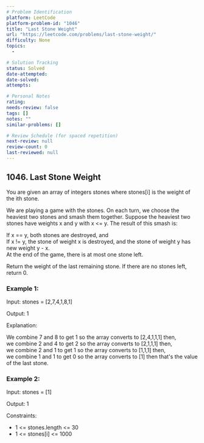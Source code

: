 ```yaml
---
# Problem Identification
platform: LeetCode
platform-problem-id: "1046"
title: "Last Stone Weight"
url: "https://leetcode.com/problems/last-stone-weight/"
difficulty: None
topics:
  -

# Solution Tracking
status: Solved
date-attempted:
date-solved:
attempts:

# Personal Notes
rating:
needs-review: false
tags: []
notes: ""
similar-problems: []

# Review Schedule (for spaced repetition)
next-review: null
review-count: 0
last-reviewed: null
---
```


## 1046. Last Stone Weight

You are given an array of integers stones where stones[i] is the weight of the ith stone.

We are playing a game with the stones. On each turn, we choose the heaviest two stones and smash them together. Suppose the heaviest two stones have weights x and y with x <= y. The result of this smash is:

If x == y, both stones are destroyed, and </br>
If x != y, the stone of weight x is destroyed, and the stone of weight y has new weight y - x.</br>
At the end of the game, there is at most one stone left.

Return the weight of the last remaining stone. If there are no stones left, return 0.

### Example 1:

Input: stones = [2,7,4,1,8,1]

Output: 1

Explanation:

We combine 7 and 8 to get 1 so the array converts to [2,4,1,1,1] then,</br>
we combine 2 and 4 to get 2 so the array converts to [2,1,1,1] then,</br>
we combine 2 and 1 to get 1 so the array converts to [1,1,1] then,</br>
we combine 1 and 1 to get 0 so the array converts to [1] then that's the value of the last stone.</br>

### Example 2:

Input: stones = [1]

Output: 1

Constraints:

- 1 <= stones.length <= 30
- 1 <= stones[i] <= 1000
